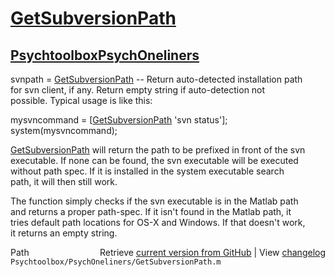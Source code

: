 # [GetSubversionPath](GetSubversionPath)
## [Psychtoolbox](Psychtoolbox)[PsychOneliners](PsychOneliners)

svnpath = [GetSubversionPath](GetSubversionPath) -- Return auto-detected installation path  
for svn client, if any. Return empty string if auto-detection not  
possible. Typical usage is like this:  
  
mysvncommand = [[GetSubversionPath](GetSubversionPath) 'svn status']; system(mysvncommand);  
  
[GetSubversionPath](GetSubversionPath) will return the path to be prefixed in front of the svn  
executable. If none can be found, the svn executable will be executed  
without path spec. If it is installed in the system executable search  
path, it will then still work.  
  
The function simply checks if the svn executable is in the Matlab path  
and returns a proper path-spec. If it isn't found in the Matlab path, it  
tries default path locations for OS-X and Windows. If that doesn't work,  
it returns an empty string.  




<div class="code_header" style="text-align:right;">
  <span style="float:left;">Path&nbsp;&nbsp;</span> <span class="counter">Retrieve <a href=
  "https://raw.github.com/Psychtoolbox-3/Psychtoolbox-3/beta/Psychtoolbox/PsychOneliners/GetSubversionPath.m">current version from GitHub</a> | View <a href=
  "https://github.com/Psychtoolbox-3/Psychtoolbox-3/commits/beta/Psychtoolbox/PsychOneliners/GetSubversionPath.m">changelog</a></span>
</div>
<div class="code">
  <code>Psychtoolbox/PsychOneliners/GetSubversionPath.m</code>
</div>

